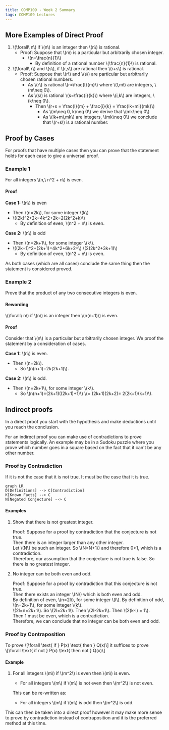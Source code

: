```yaml
---
title: COMP109 - Week 2 Summary
tags: COMP109 Lectures
---
```

## More Examples of Direct Proof
1. &#92;(\forall\ n&#92;) if &#92;(n&#92;) is an integer then &#92;(n&#92;) is rational. 
	* Proof: Suppose that &#92;(n&#92;) is a particular but arbitrarily chosen integer.
		* &#92;(n=\frac{n}{1}&#92;)
			* By definition of a rational number &#92;(\frac{n}{1}&#92;) is rational.
1. &#92;(\forall\ r&#92;) and &#92;(s&#92;), if &#92;(r,s&#92;) are rational then &#92;(r+s&#92;) is rational.
	* Proof: Suppose that &#92;(r&#92;) and &#92;(s&#92;) are particular but arbitrarily chosen rational numbers.
		* As &#92;(r&#92;) is rational &#92;(r=\frac{l}{m}&#92;) where &#92;(l,m&#92;) are integers, &#92;(m\neq 0&#92;).
		* As &#92;(s&#92;) is rational &#92;(s=\frac{i}{k}&#92;) where &#92;(i,k&#92;) are integers, &#92;(k\neq 0&#92;).
			* Then &#92;(r+s = \frac{l}{m} + \frac{i}{k} = \frac{lk+mi}{mk}&#92;)
				* As &#92;(m\neq 0, k\neq 0&#92;) we derive that &#92;(mk\neq 0&#92;)
				* As &#92;(lk+mi,mk&#92;) are integers, &#92;(mk\neq 0&#92;) we conclude that &#92;(r+s&#92;) is a rational number. 

## Proof by Cases
For proofs that have multiple cases then you can prove that the statement holds for each case to give a universal proof.

### Example 1
For all integers &#92;(n,\ n^2 + n&#92;) is even.

#### Proof
**Case 1:** &#92;(n&#92;) is even  

* Then &#92;(n=2k&#92;), for some integer &#92;(k&#92;)  
* &#92;((2k)^2+2k=4k^2+2k=2(2k^2+k)&#92;)
	* By definition of even, &#92;(n^2 + n&#92;) is even. 

**Case 2:** &#92;(n&#92;) is odd

* Then &#92;(n=2k+1&#92;), for some integer &#92;(k&#92;).
* &#92;((2k+1)^2+(2k+1)=4k^2+6k+2=&#92;) &#92;(2(2k^2+3k+1)&#92;)
	* By definition of even, &#92;(n^2 + n&#92;) is even. 
	
As both cases (which are all cases) conclude the same thing then the statement is considered proved.

### Example 2
Prove that the product of any two consecutive integers is even. 

#### Rewording
&#92;(\forall\ n&#92;) if &#92;(n&#92;) is an integer then &#92;(n(n+1)&#92;) is even. 

#### Proof
Consider that &#92;(n&#92;) is a particular but arbitrarily chosen integer. We proof the statement by a consideration of cases.

**Case 1:** &#92;(n&#92;) is even.

* Then &#92;(n=2k&#92;).
	* So &#92;(n(n+1)=2k(2k+1)&#92;).

**Case 2:** &#92;(n&#92;) is odd.
	
* Then &#92;(n=2k+1&#92;), for some integer &#92;(k&#92;).
	* So &#92;(n(n+1)=(2k+1)((2k+1)+1)&#92;) &#92;(= (2k+1)(2k+2)= 2(2k+1)(k+1)&#92;).

## Indirect proofs
In a direct proof you start with the hypothesis and make deductions until you reach the conclusion.

For an indirect proof you can make use of contradictions to prove statements logically. An example may be in a Sudoku puzzle where you prove which number goes in a square based on the fact that it can't be any other number.

### Proof by Contradiction
If it is not the case that it is not true. It must be the case that it is true.

```mermaid
graph LR
D[Definitions] --> C[Contradiction]
K[Known Facts] --> C
N[Negated Conjecture] --> C
```

#### Examples
1. Show that there is not greatest integer.

	Proof: Suppose for a proof by contradiction that the conjecture is not true.  
	Then there is an integer larger than any other integer.  
	Let &#92;(N&#92;) be such an integer.
	So &#92;(N>N+1&#92;) and therefore 0>1, which is a contradiction.  
	Therefore, our  assumption that the conjecture is not true is false. So there is no greatest integer.
2. No integer can be both even and odd.
	
	Proof: Suppose for a proof by contradiction that this conjecture is not true.  
	Then there exists an integer &#92;(N&#92;) which is both even and odd.  
	By definition of even, &#92;(n=2l&#92;), for some integer &#92;(l&#92;). 
	By definition of odd, &#92;(n=2k+1&#92;), for some integer &#92;(k&#92;).  
	&#92;(2l=n=2k+1&#92;). So &#92;(2l=2k+1&#92;). Then &#92;(2l-2k=1&#92;). Then &#92;(2(k-l) = 1&#92;).  
	Then 1 must be even, which is a contradiction.  
	Therefore, we can conclude that no integer can be both even and odd.

### Proof by Contraposition
To prove 
&#92;[\forall \text{ if } P(x) \text{ then } Q(x)&#92;]
it suffices to prove  
&#92;[\forall \text{ if not } P(x) \text{ then not } Q(x)&#92;]

#### Example
1. For all integers &#92;(m&#92;) if &#92;(m^2&#92;) is even then &#92;(m&#92;) is even.
	* For all integers &#92;(m&#92;) if &#92;(m&#92;) is not even then &#92;(m^2&#92;) is not even.
	
	This can be re-written as:
	
	* For all integers &#92;(m&#92;) if &#92;(m&#92;) is odd then &#92;(m^2&#92;) is odd.

This can then be taken into a direct proof however it may make more sense to prove by contradiction instead of contraposition and it is the preferred method at this time.
